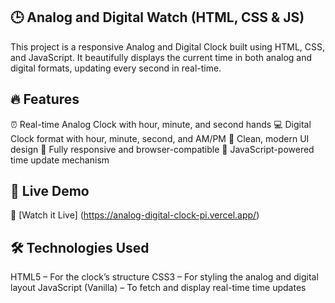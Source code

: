 ## 🕒 Analog and Digital Watch (HTML, CSS & JS)
This project is a responsive Analog and Digital Clock built using HTML, CSS, and JavaScript. It beautifully displays the current time in both analog and digital formats, updating every second in real-time.

## 🔥 Features
⏰ Real-time Analog Clock with hour, minute, and second hands
💻 Digital Clock format with hour, minute, second, and AM/PM
🎨 Clean, modern UI design
📱 Fully responsive and browser-compatible
🧠 JavaScript-powered time update mechanism

## 🚀 Live Demo
🔗 [Watch it Live]
(https://analog-digital-clock-pi.vercel.app/)

## 🛠️ Technologies Used
HTML5 – For the clock’s structure
CSS3 – For styling the analog and digital layout
JavaScript (Vanilla) – To fetch and display real-time time updates
